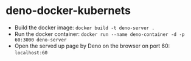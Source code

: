 # deno-docker-kubernets
* Build the docker image: `docker build -t deno-server .`
* Run the docker container: `docker run --name deno-container -d -p 60:3000 deno-server`
* Open the served up page by Deno on the browser on port 60: `localhost:60`
